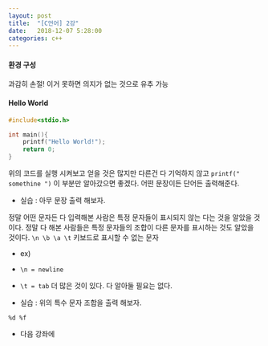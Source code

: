 ```yaml
---
layout: post
title:  "[C언어] 2강"
date:   2018-12-07 5:28:00
categories: c++
---
```

#### 환경 구성
과감히 손절! 이거 못하면 의지가 없는 것으로 유추 가능

#### Hello World
```c
#include<stdio.h>

int main(){
    printf("Hello World!");
    return 0;
}
```
위의 코드를 실행 시켜보고 얻을 것은 많지만
다른건 다 기억하지 않고 `printf(" somethine ")` 이 부분만 알아갔으면 좋겠다.
어떤 문장이든 단어든 출력해준다.

- 실습 : 아무 문장 출력 해보자.

정말 어떤 문자든 다 입력해본 사람은 특정 문자들이 표시되지 않는 다는 것을 알았을 것이다.
정말 다 해본 사람들은 특정 문자들의 조합이 다른 문자를 표시하는 것도 알았을 것이다.
` \n \b \a \t `
키보드로 표시할 수 없는 문자 
- ex)
- ` \n = newline `
- ` \t = tab `
더 많은 것이 있다. 다 알아둘 필요는 없다.

- 실습 : 위의 특수 문자 조합을 출력 해보자.

` %d %f `
- 다음 강좌에

